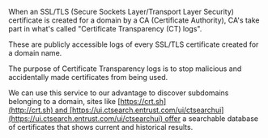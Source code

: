 When an SSL/TLS (Secure Sockets Layer/Transport Layer Security) certificate is created for a domain by a CA (Certificate Authority), CA's take part in what's called "Certificate Transparency (CT) logs". 

These are publicly accessible logs of every SSL/TLS certificate created for a domain name.

The purpose of Certificate Transparency logs is to stop malicious and accidentally made certificates from being used. 

We can use this service to our advantage to discover subdomains belonging to a domain, sites like [https://crt.sh](http://crt.sh) and [https://ui.ctsearch.entrust.com/ui/ctsearchui](https://ui.ctsearch.entrust.com/ui/ctsearchui) offer a searchable database of certificates that shows current and historical results.